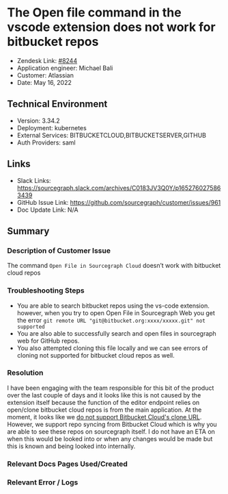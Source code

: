 
# The Open file command in the vscode extension does not work for bitbucket repos <!-- Ticket Title  Hint: include keywords to make it searchable -->

- Zendesk Link: [#8244](https://sourcegraph.zendesk.com/agent/tickets/8244)
- Application engineer: Michael Bali
- Customer: Atlassian <!-- Redact if this contains personally identifying information -->
- Date: May 16, 2022

<!-- Data populated from integration, speak to Ben Gordon or Michael Bali if not working -->
<!-- During Internal team trial, fill missing data manually (we are waiting for all data to sync) -->

## Technical Environment
- Version: 3.34.2​
- Deployment: kubernetes
- External Services: BITBUCKETCLOUD,BITBUCKETSERVER,GITHUB
- Auth Providers: saml


## Links
<!-- Data for application engineer manual entry -->
- Slack Links: https://sourcegraph.slack.com/archives/C0183JV3Q0Y/p1652760275863439
- GitHub Issue Link: https://github.com/sourcegraph/customer/issues/961
- Doc Update Link: N/A

## Summary
### Description of Customer Issue
The command `Open File in Sourcegraph Cloud` doesn’t work with bitbucket cloud repos

### Troubleshooting Steps
- You are able to search bitbucket repos using the vs-code extension. however, when you try to open Open File in Sourcegraph Web you get the error `git remote URL "git@bitbucket.org:xxxx/xxxxx.git" not supported`
- You are also able to successfully search and open files in sourcegraph web for GitHub repos.
- You also attempted cloning this file locally and we can see errors of cloning not supported for bitbucket cloud repos as well.

### Resolution
I have been engaging with the team responsible for this bit of the product over the last couple of days and it looks like this is not caused by the extension itself because the function of the editor endpoint relies on open/clone bitbucket cloud repos is from the main application. At the moment, it looks like we [do not support Bitbucket Cloud's clone URL](https://sourcegraph.com/github.com/sourcegraph/sourcegraph/-/blob/cmd/frontend/internal/cloneurls/clone_urls.go?L44-50). However, we support repo syncing from Bitbucket Cloud which is why you are able to see these repos on sourcegraph itself. I do not have an ETA on when this would be looked into or when any changes would be made but this is known and being looked into internally.
### Relevant Docs Pages Used/Created

### Relevant Error / Logs
<!-- Please redact keys, tokens, and personal identifying information -->


<!-- Once complete, upload a copy to https://github.com/sourcegraph/support-tools-internal/tree/main/resolved-tickets as a .md file -->
<!-- Name the file 8244.md -->
